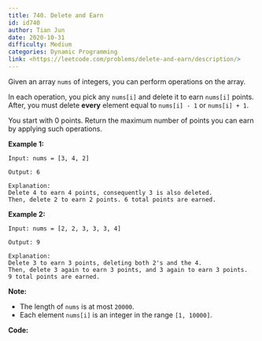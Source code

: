 ```yaml
---
title: 740. Delete and Earn
id: id740
author: Tian Jun
date: 2020-10-31
difficulty: Medium
categories: Dynamic Programming
link: <https://leetcode.com/problems/delete-and-earn/description/>
---
```


Given an array `nums` of integers, you can perform operations on the array.

In each operation, you pick any `nums[i]` and delete it to earn `nums[i]`
points. After, you must delete **every** element equal to `nums[i] - 1` or
`nums[i] + 1`.

You start with 0 points. Return the maximum number of points you can earn by
applying such operations.

**Example 1:**
            
	Input: nums = [3, 4, 2]    
	Output: 6    
	Explanation:     Delete 4 to earn 4 points, consequently 3 is also deleted.    Then, delete 2 to earn 2 points. 6 total points are earned.    



**Example 2:**
            
	Input: nums = [2, 2, 3, 3, 3, 4]    
	Output: 9    
	Explanation:     Delete 3 to earn 3 points, deleting both 2's and the 4.    Then, delete 3 again to earn 3 points, and 3 again to earn 3 points.    9 total points are earned.    



**Note:**

  * The length of `nums` is at most `20000`.
  * Each element `nums[i]` is an integer in the range `[1, 10000]`.




**Code:**
